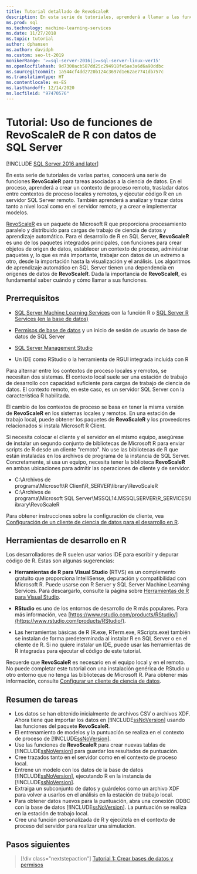 ```yaml
---
title: Tutorial detallado de RevoScaleR
description: En esta serie de tutoriales, aprenderá a llamar a las funciones de RevoScaleR mediante la integración de SQL Server Machine Learning R.
ms.prod: sql
ms.technology: machine-learning-services
ms.date: 11/27/2018
ms.topic: tutorial
author: dphansen
ms.author: davidph
ms.custom: seo-lt-2019
monikerRange: '>=sql-server-2016||>=sql-server-linux-ver15'
ms.openlocfilehash: 9d7300acb587dd25c294918fe5ae3a6d6a90ddbc
ms.sourcegitcommit: 1a544cf4dd2720b124c3697d1e62ae7741db757c
ms.translationtype: HT
ms.contentlocale: es-ES
ms.lasthandoff: 12/14/2020
ms.locfileid: "97470576"
---
```

# <a name="tutorial-use-revoscaler-r-functions-with-sql-server-data"></a>Tutorial: Uso de funciones de RevoScaleR de R con datos de SQL Server
[!INCLUDE [SQL Server 2016 and later](../../includes/applies-to-version/sqlserver2016.md)]

En esta serie de tutoriales de varias partes, conocerá una serie de funciones **RevoScaleR** para tareas asociadas a la ciencia de datos. En el proceso, aprenderá a crear un contexto de proceso remoto, trasladar datos entre contextos de proceso locales y remotos, y ejecutar código R en un servidor SQL Server remoto. También aprenderá a analizar y trazar datos tanto a nivel local como en el servidor remoto, y a crear e implementar modelos.

[RevoScaleR](/machine-learning-server/r-reference/revoscaler/revoscaler) es un paquete de Microsoft R que proporciona procesamiento paralelo y distribuido para cargas de trabajo de ciencia de datos y aprendizaje automático. Para el desarrollo de R en SQL Server, **RevoScaleR** es uno de los paquetes integrados principales, con funciones para crear objetos de origen de datos, establecer un contexto de proceso, administrar paquetes y, lo que es más importante, trabajar con datos de un extremo a otro, desde la importación hasta la visualización y el análisis. Los algoritmos de aprendizaje automático en SQL Server tienen una dependencia en orígenes de datos de **RevoScaleR**. Dada la importancia de **RevoScaleR**, es fundamental saber cuándo y cómo llamar a sus funciones. 

## <a name="prerequisites"></a>Prerrequisitos

+ [SQL Server Machine Learning Services](../install/sql-machine-learning-services-windows-install.md) con la función R o [SQL Server R Services (en la base de datos)](../install/sql-r-services-windows-install.md)
  
+ [Permisos de base de datos](../security/user-permission.md) y un inicio de sesión de usuario de base de datos de SQL Server

+ [SQL Server Management Studio](../../ssms/download-sql-server-management-studio-ssms.md)

+ Un IDE como RStudio o la herramienta de RGUI integrada incluida con R

Para alternar entre los contextos de proceso locales y remotos, se necesitan dos sistemas. El contexto local suele ser una estación de trabajo de desarrollo con capacidad suficiente para cargas de trabajo de ciencia de datos. El contexto remoto, en este caso, es un servidor SQL Server con la característica R habilitada. 

El cambio de los contextos de proceso se basa en tener la misma versión de **RevoScaleR** en los sistemas locales y remotos. En una estación de trabajo local, puede obtener los paquetes de **RevoScaleR** y los proveedores relacionados si instala Microsoft R Client.

Si necesita colocar el cliente y el servidor en el mismo equipo, asegúrese de instalar un segundo conjunto de bibliotecas de Microsoft R para enviar scripts de R desde un cliente "remoto". No use las bibliotecas de R que están instaladas en los archivos de programa de la instancia de SQL Server. Concretamente, si usa un equipo, necesita tener la biblioteca **RevoScaleR** en ambas ubicaciones para admitir las operaciones de cliente y de servidor.

+ C:\Archivos de programa\Microsoft\R Client\R_SERVER\library\RevoScaleR 
+ C:\Archivos de programa\Microsoft SQL Server\MSSQL14.MSSQLSERVER\R_SERVICES\library\RevoScaleR

Para obtener instrucciones sobre la configuración de cliente, vea [Configuración de un cliente de ciencia de datos para el desarrollo en R](../r/set-up-a-data-science-client.md).


## <a name="r-development-tools"></a>Herramientas de desarrollo en R

Los desarrolladores de R suelen usar varios IDE para escribir y depurar código de R. Estas son algunas sugerencias:

- **Herramientas de R para Visual Studio** (RTVS) es un complemento gratuito que proporciona IntelliSense, depuración y compatibilidad con Microsoft R. Puede usarse con R Server y SQL Server Machine Learning Services. Para descargarlo, consulte la página sobre [Herramientas de R para Visual Studio](https://marketplace.visualstudio.com/items?itemName=MikhailArkhipov007.RTVS2019).

- **RStudio** es uno de los entornos de desarrollo de R más populares. Para más información, vea [https://www.rstudio.com/products/RStudio/](https://www.rstudio.com/products/RStudio/).

- Las herramientas básicas de R (R.exe, RTerm.exe, RScripts.exe) también se instalan de forma predeterminada al instalar R en SQL Server o en el cliente de R. Si no quiere instalar un IDE, puede usar las herramientas de R integradas para ejecutar el código de este tutorial.

Recuerde que **RevoScaleR** es necesario en el equipo local y en el remoto. No puede completar este tutorial con una instalación genérica de RStudio u otro entorno que no tenga las bibliotecas de Microsoft R. Para obtener más información, consulte [Configurar un cliente de ciencia de datos](../r/set-up-a-data-science-client.md).

## <a name="summary-of-tasks"></a>Resumen de tareas

+ Los datos se han obtenido inicialmente de archivos CSV o archivos XDF. Ahora tiene que importar los datos en [!INCLUDE[ssNoVersion](../../includes/ssnoversion-md.md)] usando las funciones del paquete **RevoScaleR**.
+ El entrenamiento de modelos y la puntuación se realiza en el contexto de proceso de [!INCLUDE[ssNoVersion](../../includes/ssnoversion-md.md)]. 
+ Use las funciones de **RevoScaleR** para crear nuevas tablas de [!INCLUDE[ssNoVersion](../../includes/ssnoversion-md.md)] para guardar los resultados de puntuación.
+ Cree trazados tanto en el servidor como en el contexto de proceso local.
+ Entrene un modelo con los datos de la base de datos [!INCLUDE[ssNoVersion](../../includes/ssnoversion-md.md)], ejecutando R en la instancia de [!INCLUDE[ssNoVersion](../../includes/ssnoversion-md.md)].
+ Extraiga un subconjunto de datos y guárdelos como un archivo XDF para volver a usarlos en el análisis en la estación de trabajo local.
+ Para obtener datos nuevos para la puntuación, abra una conexión ODBC con la base de datos [!INCLUDE[ssNoVersion](../../includes/ssnoversion-md.md)]. La puntuación se realiza en la estación de trabajo local.
+ Cree una función personalizada de R y ejecútela en el contexto de proceso del servidor para realizar una simulación.

## <a name="next-steps"></a>Pasos siguientes

> [!div class="nextstepaction"]
> [Tutorial 1: Crear bases de datos y permisos](deepdive-work-with-sql-server-data-using-r.md)